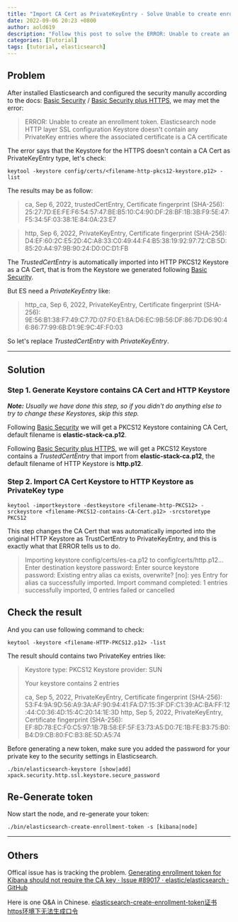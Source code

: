 ```yaml
---
title: "Import CA Cert as PrivateKeyEntry - Solve Unable to create enrollment token Error"
date: 2022-09-06 20:23 +0800
author: aold619
description: "Follow this post to solve the ERROR: Unable to create an enrollment token. Elasticsearch node HTTP layer SSL configuration Keystore doesn't contain any PrivateKey entries where the associated certificate is a CA certificate."
categories: [Tutorial]
tags: [tutorial, elasticsearch]
---
```


## Problem

After installed Elasticsearch and configured the security manully according to the docs: [Basic Security](https://www.elastic.co/guide/en/elasticsearch/reference/master/security-basic-setup.html) / [Basic Security plus HTTPS](https://www.elastic.co/guide/en/elasticsearch/reference/master/security-basic-setup-https.html), we may met the error:

> ERROR: Unable to create an enrollment token. Elasticsearch node HTTP layer SSL configuration Keystore doesn't contain any PrivateKey entries where the associated certificate is a CA certificate

The error says that the Keystore for the HTTPS doesn't contain a CA Cert as PrivateKeyEntry type, let's check:

```shell
keytool -keystore config/certs/<filename-http-pkcs12-keystore.p12> -list
```

The results may be as follow:

> ca, Sep 6, 2022, trustedCertEntry,
> Certificate fingerprint (SHA-256): 25:27:7D:EE:FE:F6:54:57:47:BE:B5:10:C4:90:DF:28:BF:1B:3B:F9:5E:47:F5:34:5F:03:38:1E:84:0A:23:E7

> http, Sep 6, 2022, PrivateKeyEntry,
> Certificate fingerprint (SHA-256): D4:EF:60:2C:E5:2D:4C:A8:33:C0:49:44:F4:B5:38:19:92:97:72:CB:5D:85:20:A4:97:9B:90:24:D0:0C:D1:FB

The *TrustedCertEntry* is automatically imported into HTTP PKCS12 Keystore as a CA Cert, that is from the Keystore we generated following [Basic Security](https://www.elastic.co/guide/en/elasticsearch/reference/master/security-basic-setup.html).

But ES need a *PrivateKeyEntry* like:

> http_ca, Sep 6, 2022, PrivateKeyEntry,
> Certificate fingerprint (SHA-256): 9E:56:B1:38:F7:49:C7:7D:07:F0:E1:8A:D6:EC:9B:56:DF:86:7D:D6:90:46:86:77:99:6B:D1:9E:9C:4F:F0:03

So let's replace *TrustedCertEntry* with *PrivateKeyEntry*.

---

## Solution

### Step 1. Generate Keystore contains CA Cert and HTTP Keystore

***Note:*** *Usually we have done this step, so if you didn't do anything else to try to change these Keystores, skip this step.*

Following [Basic Security](https://www.elastic.co/guide/en/elasticsearch/reference/master/security-basic-setup.html) we will get a PKCS12 Keystore containing CA Cert, default filename is **elastic-stack-ca.p12**.

Following [Basic Security plus HTTPS](https://www.elastic.co/guide/en/elasticsearch/reference/master/security-basic-setup-https.html), we will get a PKCS12 Keystore contains a *TrustedCertEntry* that import from **elastic-stack-ca.p12**, the default filename of HTTP Keystore is **http.p12**.

### Step 2. Import CA Cert Keystore to HTTP Keystore as PrivateKey type

```shell
keytool -importkeystore -destkeystore <filename-http-PKCS12> -srckeystore <filename-PKCS12-contains-CA-Cert.p12> -srcstoretype PKCS12
```

This step changes the CA Cert that was automatically imported into the original HTTP Keystore as TrustCertEntry to PrivateKeyEntry, and this is exactly what that ERROR tells us to do.

> Importing keystore config/certs/es-ca.p12 to config/certs/http.p12...
> Enter destination keystore password:
> Enter source keystore password:
> Existing entry alias ca exists, overwrite? [no]: yes
> Entry for alias ca successfully imported.
> Import command completed: 1 entries successfully imported, 0 entries failed or cancelled

## Check the result

And you can use following command to check:

```shell
keytool -keystore <filename-HTTP-PKCS12.p12> -list
```

The result should contains two PrivateKey entries like:

> Keystore type: PKCS12
> Keystore provider: SUN
>
> Your keystore contains 2 entries
>
> ca, Sep 5, 2022, PrivateKeyEntry,
> Certificate fingerprint (SHA-256): 53:F4:9A:9D:56:A9:3A:AF:90:94:41:FA:D7:15:3F:DF:C1:39:AC:BA:FF:12:44:C0:36:4D:15:4C:20:14:1E:3D
> http, Sep 5, 2022, PrivateKeyEntry,
> Certificate fingerprint (SHA-256): EF:8D:78:EC:F0:C5:97:1B:7B:58:EF:5F:E3:73:A5:D0:7E:1B:FE:B3:75:B0:B4:D9:CB:80:FC:B3:8E:5D:A5:74


Before generating a new token, make sure you added the password for your private key to the security settings in Elasticsearch.

```shell
./bin/elasticsearch-keystore [show|add] xpack.security.http.ssl.keystore.secure_password
```

## Re-Generate token

Now start the node, and re-generate your token:

```shell
./bin/elasticsearch-create-enrollment-token -s [kibana|node]
```

---

## Others

Offical issue has is tracking the problem. [Generating enrollment token for Kibana should not require the CA key · Issue #89017 · elastic/elasticsearch · GitHub](https://github.com/elastic/elasticsearch/issues/89017)

Here is one Q&A in Chinese. [elasticsearch-create-enrollment-token证书https环境下无法生成口令](https://segmentfault.com/q/1010000041427143/a-1020000042440364)

